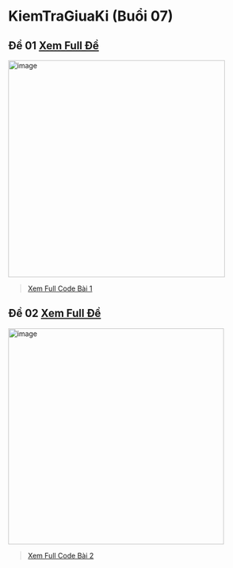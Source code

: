# KiemTraGiuaKi (Buổi 07)
## Đề 01 [Xem Full Đề](https://github.com/LockMan04/KiemTraGiuaKi/blob/master/TH_Tuan07_KTGK_01.pdf)
<img width="437" alt="image" src="https://user-images.githubusercontent.com/121237452/209420027-2b41d292-399a-4e18-9ae9-6d0388c15411.png">

> [Xem Full Code Bài 1](https://github.com/LockMan04/KiemTraGiuaKi/blob/master/KiemTraGiuaKi/src/KiemTraGiuaKi/De01.java)

## Đề 02 [Xem Full Đề](https://github.com/LockMan04/KiemTraGiuaKi/blob/master/TH_Tuan07_KTGK_02.pdf)

<img width="435" alt="image" src="https://user-images.githubusercontent.com/121237452/209420124-ef72ffe1-b973-4b4c-bb6e-d9a757b84265.png">

> [Xem Full Code Bài 2](https://github.com/LockMan04/KiemTraGiuaKi/blob/master/KiemTraGiuaKi/src/KiemTraGiuaKi/De02.java)
